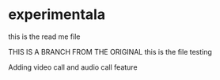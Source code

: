 # experimentala


this is the read me file 

THIS IS A BRANCH FROM THE ORIGINAL 
this is the file 
testing 

Adding video call and audio call feature 
